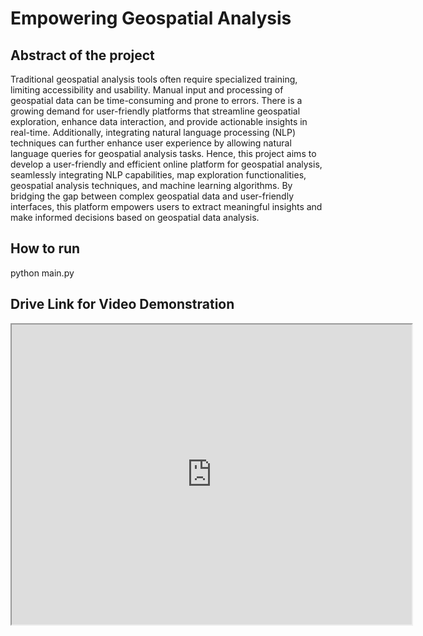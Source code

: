 # Empowering Geospatial Analysis
## Abstract of the project
Traditional geospatial analysis tools often require specialized training, limiting accessibility and usability. Manual input and processing of geospatial data can be time-consuming and prone to errors. There is a growing demand for user-friendly platforms that streamline geospatial exploration, enhance data interaction, and provide actionable insights in real-time. Additionally, integrating natural language processing (NLP) techniques can further enhance user experience by allowing natural language queries for geospatial analysis tasks. Hence, this project aims to develop a user-friendly and efficient online platform for geospatial analysis, seamlessly integrating NLP capabilities, map exploration functionalities, geospatial analysis techniques, and machine learning algorithms. By bridging the gap between complex geospatial data and user-friendly interfaces, this platform empowers users to extract meaningful insights and make
informed decisions based on geospatial data analysis.

## How to run
python main.py

## Drive Link for Video Demonstration
<iframe src="https://drive.google.com/file/d/1x6kpEuUbYYrd8qAMWhH9yK0cC6yGc4E5/preview" width="640" height="480" allow="autoplay"></iframe>
